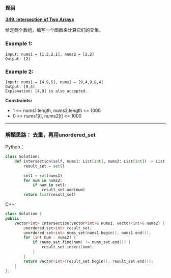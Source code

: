 ### 题目

 **[349. Intersection of Two Arrays](https://leetcode-cn.com/problems/intersection-of-two-arrays/)**
 
 给定两个数组，编写一个函数来计算它们的交集。
### Example 1:
```
Input: nums1 = [1,2,2,1], nums2 = [2,2]
Output: [2]
```
### Example 2:
```
Input: nums1 = [4,9,5], nums2 = [9,4,9,8,4]
Output: [9,4]
Explanation: [4,9] is also accepted.
```

**Constraints:**

* 1 <= nums1.length, nums2.length <= 1000
* 0 <= nums1[i], nums2[i] <= 1000
---
### 解题思路： 去重，再用unordered_set
Python：
```python
class Solution:
    def intersection(self, nums1: List[int], nums2: List[int]) -> List[int]:
        result_set = set()
        
        set1 = set(nums1)
        for num in nums2:
            if num in set1:
                result_set.add(num) 
        return list(result_set)
```
C++:
```C++
class Solution {
public:
    vector<int> intersection(vector<int>& nums1, vector<int>& nums2) {
        unordered_set<int> result_set; 
        unordered_set<int> nums_set(nums1.begin(), nums1.end());
        for (int num : nums2) {
            if (nums_set.find(num) != nums_set.end()) {
                result_set.insert(num);
            }
        }
        return vector<int>(result_set.begin(), result_set.end());
    }
};

```
